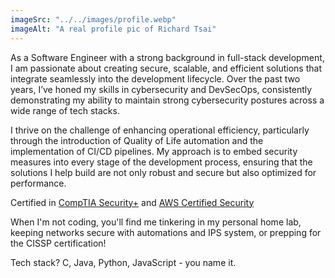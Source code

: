 ```yaml
---
imageSrc: "../../images/profile.webp"
imageAlt: "A real profile pic of Richard Tsai"
---
```


As a Software Engineer with a strong background in full-stack development, I am passionate about creating secure, 
scalable, and efficient solutions that integrate seamlessly into the development lifecycle. Over the past two years, 
I’ve honed my skills in cybersecurity and DevSecOps, consistently demonstrating my ability to maintain strong 
cybersecurity postures across a wide range of tech stacks.

I thrive on the challenge of enhancing operational efficiency, particularly through the introduction of Quality of 
Life automation and the implementation of CI/CD pipelines. My approach is to embed security measures into every stage 
of the development process, ensuring that the solutions I help build are not only robust and secure but also optimized 
for performance.

Certified in <a href="https://www.youracclaim.com/badges/c7eff3aa-dd57-4f86-82b2-50654fff5bc4/linked_in_profile"
target="_blank" rel="nofollow noopener noreferrer" aria-label="External Link">CompTIA Security+</a> and 
<a href="https://www.credly.com/badges/c02245cd-bbed-43d6-907f-21cfc8c4e449/public_url" target="_blank"
rel="nofollow noopener noreferrer" aria-label="External Link">AWS Certified Security</a>

When I'm not coding, you'll find me tinkering in my personal home lab, keeping networks secure with automations and IPS 
system, or prepping for the CISSP certification!

Tech stack? C, Java, Python, JavaScript - you name it.
